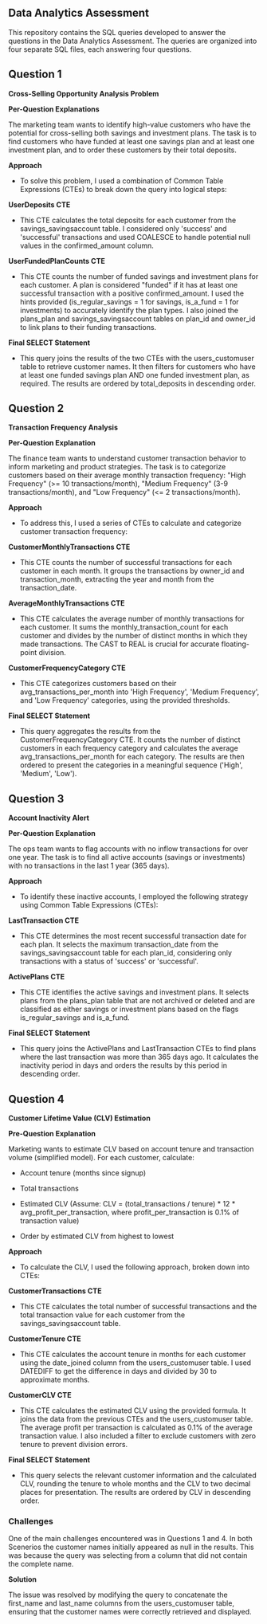 ## Data Analytics Assessment

This repository contains the SQL queries developed to answer the questions in the Data Analytics Assessment. The queries are organized into four separate SQL files, each answering four questions.



## Question 1

**Cross-Selling Opportunity Analysis Problem**

**Per-Question Explanations** 

The marketing team wants to identify high-value customers who have the potential for cross-selling both savings and investment plans.  The task is to find customers who have funded at least one savings plan and at least one investment plan, and to order these customers by their total deposits.

**Approach**

 - To solve this problem, I used a combination of Common Table Expressions (CTEs) to break down the query into logical steps:

**UserDeposits CTE**

 - This CTE calculates the total deposits for each customer from the savings_savingsaccount table.  I considered only 'success' and 'successful' transactions and used COALESCE to handle potential null values in the confirmed_amount column.

**UserFundedPlanCounts CTE**

 - This CTE counts the number of funded savings and investment plans for each customer.  A plan is considered "funded" if it has at least one successful transaction with a positive confirmed_amount.  I used the hints provided (is_regular_savings = 1 for savings, is_a_fund = 1 for investments) to accurately identify the plan types.  I also joined the plans_plan and savings_savingsaccount tables on plan_id and owner_id to link plans to their funding transactions.

**Final SELECT Statement**

 - This query joins the results of the two CTEs with the users_customuser table to retrieve customer names.  It then filters for customers who have at least one funded savings plan AND one funded investment plan, as required.  The results are ordered by total_deposits in descending order.


## Question 2

**Transaction Frequency Analysis**

**Per-Question Explanation**

The finance team wants to understand customer transaction behavior to inform marketing and product strategies. The task is to categorize customers based on their average monthly transaction frequency: "High Frequency" (>= 10 transactions/month), "Medium Frequency" (3-9 transactions/month), and "Low Frequency" (<= 2 transactions/month).

**Approach**

 - To address this, I used a series of CTEs to calculate and categorize customer transaction frequency:

**CustomerMonthlyTransactions CTE**

 - This CTE counts the number of successful transactions for each customer in each month.  It groups the transactions by owner_id and transaction_month, extracting the year and month from the transaction_date.

**AverageMonthlyTransactions CTE**

 - This CTE calculates the average number of monthly transactions for each customer.  It sums the monthly_transaction_count for each customer and divides by the number of distinct months in which they made transactions.  The CAST to REAL is crucial for accurate floating-point division.

**CustomerFrequencyCategory CTE**

 - This CTE categorizes customers based on their avg_transactions_per_month into 'High Frequency', 'Medium Frequency', and 'Low Frequency' categories, using the provided thresholds.

**Final SELECT Statement**

 - This query aggregates the results from the CustomerFrequencyCategory CTE.  It counts the number of distinct customers in each frequency category and calculates the average avg_transactions_per_month for each category.  The results are then ordered to present the categories in a meaningful sequence ('High', 'Medium', 'Low').


## Question 3

**Account Inactivity Alert**


**Per-Question Explanation**

The ops team wants to flag accounts with no inflow transactions for over one year. The task is to find all active accounts (savings or investments) with no transactions in the last 1 year (365 days).

**Approach**

 - To identify these inactive accounts, I employed the following strategy using Common Table Expressions (CTEs):

**LastTransaction CTE**

 - This CTE determines the most recent successful transaction date for each plan. It selects the maximum transaction_date from the savings_savingsaccount table for each plan_id, considering only transactions with a status of 'success' or 'successful'.

**ActivePlans CTE**

 - This CTE identifies the active savings and investment plans. It selects plans from the plans_plan table that are not archived or deleted and are classified as either savings or investment plans based on the flags is_regular_savings and is_a_fund.

**Final SELECT Statement**

 - This query joins the ActivePlans and LastTransaction CTEs to find plans where the last transaction was more than 365 days ago. It calculates the inactivity period in days and orders the results by this period in descending order.


## Question 4 

**Customer Lifetime Value (CLV) Estimation**

**Pre-Question Explanation**

Marketing wants to estimate CLV based on account tenure and transaction volume (simplified model).  For each customer, calculate:

 - Account tenure (months since signup)

 - Total transactions

 - Estimated CLV (Assume: CLV = (total_transactions / tenure) * 12 * avg_profit_per_transaction, where profit_per_transaction is 0.1% of transaction value)

 - Order by estimated CLV from highest to lowest



**Approach**

 - To calculate the CLV, I used the following approach, broken down into CTEs:

**CustomerTransactions CTE**

 - This CTE calculates the total number of successful transactions and the total transaction value for each customer from the savings_savingsaccount table.

**CustomerTenure CTE**

 - This CTE calculates the account tenure in months for each customer using the date_joined column from the users_customuser table.  I used DATEDIFF to get the difference in days and divided by 30 to approximate months.

**CustomerCLV CTE**

 - This CTE calculates the estimated CLV using the provided formula.  It joins the data from the previous CTEs and the users_customuser table.  The average profit per transaction is calculated as 0.1% of the average transaction value.  I also included a filter to exclude customers with zero tenure to prevent division errors.

**Final SELECT Statement**

 - This query selects the relevant customer information and the calculated CLV, rounding the tenure to whole months and the CLV to two decimal places for presentation.  The results are ordered by CLV in descending order.

### Challenges

One of the main challenges encountered was in Questions 1 and 4. In both Scenerios the customer names initially appeared as null in the results. 
This was because the query was selecting from a column that did not contain the complete name. 

**Solution**

The issue was resolved by modifying the query to concatenate the first_name and last_name columns from the users_customuser table, ensuring that the customer names were correctly retrieved and displayed.
